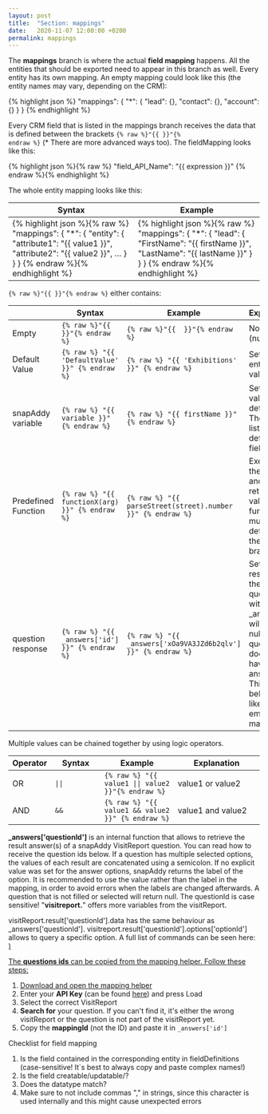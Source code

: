 ```yaml
---
layout: post
title:  "Section: mappings"
date:   2020-11-07 12:00:00 +0200
permalink: mappings
---
```


The <b>mappings</b> branch is where the actual <b>field mapping</b> happens. All the entities that should be exported need to appear in this branch as well. Every entity has its own mapping. An empty mapping could look like this (the entity names may vary, depending on the CRM):

{% highlight json %}
"mappings": {
  "*": {
    "lead": {},
    "contact": {},
    "account": {}
  }
}
{% endhighlight %}

Every CRM field that is listed in the mappings branch receives the data that is defined between the brackets <code>{% raw %}"{{  }}"{% endraw %}</code> (* There are more advanced ways too).
The fieldMapping looks like this:

{% highlight json %}{% raw %}
"field_API_Name": "{{ expression }}"
{% endraw %}{% endhighlight %}

The whole entity mapping looks like this:

<table>
  <colgroup>
    <col width="50%" />
    <col width="50%" />
  </colgroup>
  <tr class="header">
    <th>Syntax</th>
    <th>Example</th>
  </tr>

  <tbody>
    <tr>
      <td>
{% highlight json %}{% raw %}
"mappings": {
  "*": {
    "entity": {
      "attribute1": "{{ value1 }}",
      "attribute2": "{{ value2 }}",
      …
    }
  }
}
{% endraw %}{% endhighlight %}
      </td>
      <td>
{% highlight json %}{% raw %}
"mappings": {
  "*": {
    "lead": {
      "FirstName": "{{ firstName }}",
      "LastName": "{{ lastName }}"
    }
  }
}
{% endraw %}{% endhighlight %}
      </td>
    </tr>
 </tbody>
</table>

<code>{% raw %}"{{  }}"{% endraw %}</code> either contains:

<table>
  <colgroup>
    <col width="15%" />
    <col width="20%" />
    <col width="30%" />
    <col width="35%" />
  </colgroup>
  <tr class="header">
    <th></th>
    <th>Syntax</th>
    <th>Example</th>
    <th>Explanation</th>
  </tr>

  <tbody>
    <tr>
      <td>Empty</td>
      <td><code>{% raw %}"{{  }}"{% endraw %}</code></td>
      <td><code>{% raw %}"{{  }}"{% endraw %}</code></td>
      <td>Nothing (null) is set</td>
    </tr>
    <tr>
      <td>Default Value</td>
      <td><code>{% raw %} "{{ 'DefaultValue' }}" {% endraw %}</code></td>
      <td><code>{% raw %} "{{ 'Exhibitions' }}" {% endraw %}</code></td>
      <td>Sets the entered value</td>
    </tr>
    <tr>
      <td>snapAddy variable</td>
      <td><code>{% raw %} "{{ variable }}" {% endraw %}</code></td>
      <td><code>{% raw %} "{{ firstName }}" {% endraw %}</code></td>
      <td>
      Sets the value of the default field
      There's a list of all default fields
      </td>
    </tr>
    <tr>
      <td>Predefined Function</td>
      <td><code>{% raw %} "{{ functionX(arg) }}" {% endraw %}</code></td>
      <td><code>{% raw %} "{{ parseStreet(street).number }}" {% endraw %}</code></td>
      <td>Executes the function and sets its return value. Note: function must be defined in the "code" branch.</td>
    </tr>
    <tr>
      <td>question response</td>
      <td><code>{% raw %} "{{ _answers['id'] }}" {% endraw %}</code></td>
      <td><code>{% raw %} "{{ _answers['xOa9VA3JZd6b2qlv'] }}" {% endraw %}</code></td>
      <td>Sets the response of the VR question with the id. _answers[] will return null, if the question does not have an answer. This behaves like an empty mapping.</td>
    </tr>
  </tbody>
</table>

Multiple values can be chained together by using logic operators. 

<table>
  <colgroup>
    <col width="15%" />
    <col width="20%" />
    <col width="30%" />
    <col width="35%" />
  </colgroup>
  <tr class="header">
    <th>Operator</th>
    <th>Syntax</th>
    <th>Example</th>
    <th>Explanation</th>
  </tr>

  <tbody>
    <tr>
      <td>OR</td>
      <td><code>||</code></td>
      <td><code>{% raw %} "{{ value1 || value2 }}"{% endraw %}</code></td>
      <td>value1 or value2</td>
    </tr>
    <tr>
      <td>AND</td>
      <td><code>&&</code></td>
      <td><code>{% raw %} "{{ value1 && value2 }}" {% endraw %}</code></td>
      <td>value1 and value2 </td>
    </tr>
  </tbody>
</table>

<b>_answers['questionId']</b> is an internal function that allows to retrieve the result answer(s) of a snapAddy VisitReport question. You can read how to receive the question ids below. If a question has multiple selected options, the values of each result are concatenated using a semicolon. If no explicit value was set for the answer options, snapAddy returns the label of the option. It is recommended to use the value rather than the label in the mapping, in order to avoid errors when the labels are changed afterwards. A question that is not filled or selected will return null.
The questionId is case sensitive!
"<b>visitreport.</b>" offers more variables from the visitReport.

visitReport.result['questionId'].data has the same behaviour as _answers['questionId']. visitreport.result['questionId'].options['optionId'] allows to query a specific option. A full list of commands can be seen here: <a href="https://mapping.snapaddy.com/visitReport">)

The <b>questions ids</b> can be copied from the mapping helper. Follow these steps:
1. Download and open the <a href="https://vr-helper.snapaddy.com/">mapping helper</a>
2. Enter your <b>API Key</b> (can be found <a href="https://app.snapaddy.com/settings/security">here</a>) and press Load
3. Select the correct VisitReport
4. <b>Search for</b> your question. If you can't find it, it's either the wrong visitReport or the question is not part of the visitReport yet.
5. Copy the <b>mappingId</b> (not the ID) and paste it in <code>_answers['id']</code>

Checklist for field mapping
  1. Is the field contained in the corresponding entity in fieldDefinitions (case-sensitive! It`s best to always copy and paste complex names!)
  2. Is the field creatable/updatable/? 
  3. Does the datatype match?
  4. Make sure to not include commas "," in strings, since this character is used internally and this might cause unexpected errors


